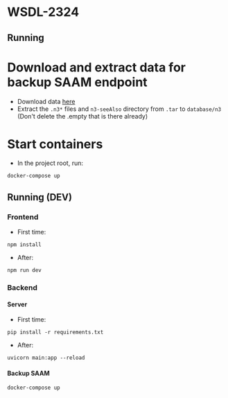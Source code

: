 # WSDL-2324

## Running

# Download and extract data for backup SAAM endpoint

- Download data [here](http://sirismm.si.edu/siris/linkeddata/n3.tar)
- Extract the ```.n3*``` files and ```n3-seeAlso``` directory from ```.tar``` to ```database/n3``` (Don't delete the .empty that is there already)

# Start containers

- In the project root, run:

```shell
docker-compose up
```

## Running (DEV)

### Frontend

- First time:

```shell
npm install
```

- After:

```shell
npm run dev
```

### Backend

#### Server

- First time:

```shell
pip install -r requirements.txt
```

- After:

```shell
uvicorn main:app --reload
```

#### Backup SAAM

```shell
docker-compose up
```